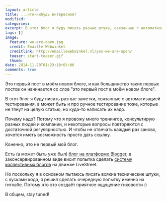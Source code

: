 ```yaml
---
layout: article
title: ...что-нибудь интересное?
modified:
categories:
excerpt: В этот блог я буду писать разные штуки, связанные с автоматизацией тестирования, а может быть и про ручное тестирование тоже.
tags: []
image:
  feature: we-are-open.jpg
  credit: Emaille Webwinkel
  creditlink: http://emaillewebwinkel.nl/yes-we-are-open/
  teaser: start-teaser.gif
  thumb:
date: 2014-11-20T01:23:10+03:00
comments: true
---
```

Это первый пост в моём новом блоге, и как большинство таких первых постов он начинается со слов "это первый пост в моём новом блоге".

В этот блог я буду писать разные заметки, связанные с автоматизацией тестирования, а может быть и про ручное тестирование тоже, которые не тянут на целую статью, но куда-то написать их надо.

Почему надо? Потому что я провожу много тренингов, консультирую разных людей и компании, и некоторые вопросы повторяются с достаточной регулярностью. И чтобы не отвечать каждый раз заново, хочется иметь возможность просто дать ссылку.

Конечно, это не первый мой блог.

Есть (а может быть уже был) [блог на платформе Blogger](http://barancev.blogspot.ru/), в законсервированном виде висит попытка сделать [систему коллективных блогов](http://software-testing.ru/community/) на движке LiveStreet.

Но поскольку я в основном пытаюсь писать всякие технические штуки, с кусками кода, я решил сделать очередную попытку именно на гитхабе. Потому что это создаёт приятное ощущение гиковости :)

В общем, stay tuned!
